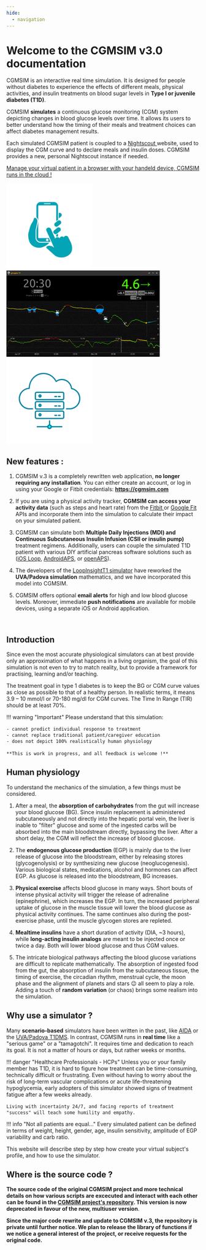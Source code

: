 ```yaml
---
hide:
  - navigation
---
```


# Welcome to the CGMSIM v3.0 documentation

CGMSIM is an interactive real time simulation. It is designed for people without diabetes to experience the effects of different meals, physical activities, and insulin treatments on blood sugar levels in **Type I or juvenile diabetes (T1D)**.

CGMSIM **simulates** a continuous glucose monitoring (CGM) system depicting changes in blood glucose levels over time. It allows its users to better understand how the timing of their meals and treatment choices can affect diabetes management results.

Each simulated CGMSIM patient is coupled to a <a href="https://nightscout.github.io/" target="_blank"> Nightscout </a> website, used to display the CGM curve and to declare meals and insulin doses. CGMSIM provides a new, personal Nightscout instance if needed.


<u>Manage your virtual patient in a browser with your handeld device, CGMSIM runs in the cloud !</u>

<img src="img/handheld3.svg" alt="Login page" width="225"/> &nbsp;&nbsp; <img src="img/CGMSIM.gif" alt="Login page" width="400"/> &nbsp;&nbsp;  <img src="img/datacenter.svg" alt="Login page" width="225"/>

## New features :

1. CGMSIM v.3 is a completely rewritten web application, **no longer requiring any installation**. You can either create an account, or log in using your Google or Fitbit credentials: <b><a href="https://cgmsim.com/auth" target="_blank"> https://cgmsim.com </a></b>

2. If you are using a physical activity tracker, **CGMSIM can access your activity data** (such as steps and heart rate) from the <a href="https://www.fitbit.com/" target="_blank"> Fitbit </a> or <a href="https://www.google.com/fit/" target="_blank"> Google Fit</a> APIs and incorporate them into the simulation to calculate their impact on your simulated patient.

3. CGMSIM can simulate both **Multiple Daily Injections (MDI) and Continuous Subcutaneous Insulin Infusion (CSII or insulin pump)** treatment regimens. Additionally, users can couple the simulated T1D patient with various DIY artificial pancreas software solutions such as (<a href="https://loopkit.github.io/loopdocs/" target="_blank">iOS Loop</a>, <a href="https://androidaps.readthedocs.io/en/latest/" target="_blank"> AndroidAPS</a>, or <a href="https://openaps.org/" target="_blank"> openAPS</a>).

4. The developers of the <a href="https://lt1.org/" target="_blank"> LoopInsightT1 simulator</a> have reworked the **UVA/Padova simulation** mathematics, and we have incorporated this model into CGMSIM.

5. CGMSIM offers optional **email alerts** for high and low blood glucose levels. Moreover, immediate **push notifications**  are available for mobile devices, using a separate iOS or Android application.
<br>

## Introduction

Since even the most accurate physiological simulators can at best provide only an approximation of what happens in a living organism, the goal of this simulation is not even to try to match reality, but to provide a framework for practising, learning and/or teaching.

The treatment goal in type 1 diabetes is to keep the BG or CGM curve values as close as possible to that of a healthy person. In realistic terms, it means 3.9 – 10 mmol/l or 70-180 mg/dl for CGM curves. The Time In Range (TIR) should be at least 70%.

!!! warning "Important"
    Please understand that this simulation:

    - cannot predict individual response to treatment
    - cannot replace traditional patient/caregiver education
    - does not depict 100% realistically human physiology

    **This is work in progress, and all feedback is welcome !**


## Human physiology

To understand the mechanics of the simulation, a few things must be considered.

1. After a meal, the **absorption of carbohydrates** from the gut will increase your blood glucose (BG). Since insulin replacement is administered subcutaneously and not directly into the hepatic portal vein, the liver is inable to "filter" glucose and some of the ingested carbs will be absorbed into the main bloodstream directly, bypassing the liver. After a short delay, the CGM will reflect the increase of blood glucose.

2. The **endogenous glucose production** (EGP) is mainly due to the liver release of glucose into the bloodstream, either by releasing stores (glycogenolysis) or by synthesizing new glucose (neoglucogenesis). Various biological states, medications, alcohol and hormones can affect EGP. As glucose is released into the bloodstream, BG increases.

3. **Physical exercise** affects blood glucose in many ways. Short bouts of intense physical activity will trigger the release of adrenaline (epinephrine), which increases the EGP. In turn, the increased peripheral uptake of glucose in the muscle tissue will lower the blood glucose as physical activity continues. The same continues also during the post-exercise phase, until the muscle glycogen stores are repleted.

4. **Mealtime insulins** have a short duration of activity (DIA, ~3 hours), while **long-acting insulin analogs** are meant to be injected once or twice a day. Both will lower blood glucose and thus CGM values.

5. The intricate biological pathways affecting the blood glucose variations are difficult to replicate mathematically. The absorption of ingested food from the gut, the absorption of insulin from the subcutaneous tissue, the timing of exercise, the circadian rhythm, menstrual cycle, the moon phase and the alignment of planets and stars :wink: all seem to play a role. Adding a touch of **random variation** (or chaos) brings some realism into the simulation.  


## Why use a simulator ?

Many **scenario-based** simulators have been written in the past, like [AIDA](http://www.2aida.org/) or the [UVA/Padova T1DMS](https://www.ncbi.nlm.nih.gov/pmc/articles/PMC4454102/). In contrast, CGMSIM runs in **real time** like a "serious game" or a "tamagotchi". It requires time and dedication to reach its goal. It is not a matter of hours or days, but rather weeks or months. 

!!! danger "Healthcare Professionals - HCPs"
    Unless you or your family member has T1D, it is hard to figure how treatment can be time-consuming, technically difficult or frustrating. Even without having to worry about the risk of long-term vascular complications or acute life-threatening hypoglycemia, early adopters of this simulator showed signs of treatment fatigue after a few weeks already.

    Living with incertainty 24/7, and facing reports of treatment "success" will teach some humility and empathy.


!!! info "Not all patients are equal..."
    Every simulated patient can be defined in terms of weight, height, gender, age, insulin sensitivity, amplitude of EGP variability and carb ratio.

This website will describe step by step how create your virtual subject's profile, and how to use the simulator.

## Where is the source code ?

**The source code of the original CGMSIM project and more technical details on how various scripts are excecuted and interact with each other can be found in the [CGMSIM project's repository](https://github.com/lsandini/cgmsim). This version is now deprecated in favour of the new, multiuser version**.

**Since the major code rewrite and update to CGMSIM v.3, the repository is private until further notice. We plan to release the library of functions if we notice a general interest of the project, or receive requests for the original code.**


<!-- Global site tag (gtag.js) - Google Analytics -->
<script async src="https://www.googletagmanager.com/gtag/js?id=G-9DEJWGQQJ5"></script>
<script>
  window.dataLayer = window.dataLayer || [];
  function gtag(){dataLayer.push(arguments);}
  gtag('js', new Date());

  gtag('config', 'G-9DEJWGQQJ5');
</script>